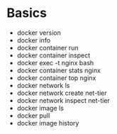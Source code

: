 # Basics

- docker version
- docker info
- docker container run
- docker container inspect
- docker exec -t nginx bash
- docker container stats nginx
- docker container top nginx
- docker network ls
- docker network create net-tier
- docker network inspect net-tier
- docker image ls
- docker pull <image>
- docker image history <image>